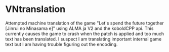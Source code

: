 # VNtranslation
 Attempted machine translation of the game "Let's spend the future together [Jinrui no Minasama e]" using ALMA ja V2 and the koboldCPP api.
 This currently causes the game to crash when the patch is applied and too much text has been translated.
 I suspect I am translating important internal game text but I am having trouble figuring out the encoding.

